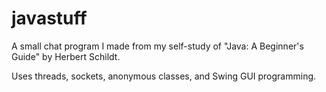 # javastuff
A small chat program I made from my self-study of "Java: A Beginner's Guide" by Herbert Schildt.

Uses threads, sockets, anonymous classes, and Swing GUI programming.

